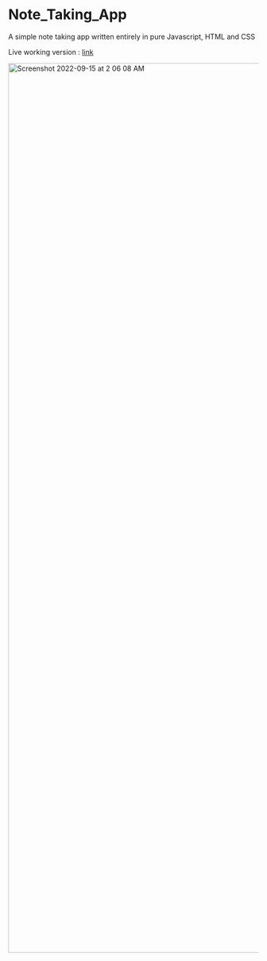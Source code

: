 # Note_Taking_App
A simple note taking app written entirely in pure Javascript, HTML and CSS

Live working version : [link](https://lokesh-raju-c.github.io/Note_Taking_App/)

<img width="1792" alt="Screenshot 2022-09-15 at 2 06 08 AM" src="https://user-images.githubusercontent.com/72437696/190257416-7b69a7ce-771a-421e-a476-225f156f1117.png">
